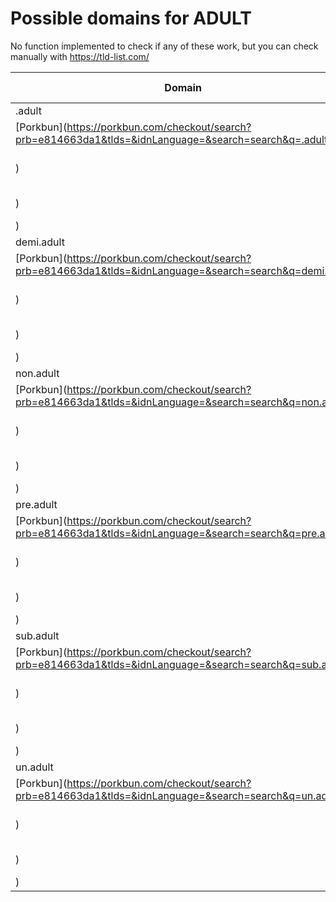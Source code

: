 # Possible domains for ADULT

No function implemented to check if any of these work, but you can check manually with https://tld-list.com/

| Domain | Porkbun | NameCheap | Google Domains |
|---|---|---|---|
| .adult | [Porkbun](https://porkbun.com/checkout/search?prb=e814663da1&tlds=&idnLanguage=&search=search&q=.adult) | [Namecheap](https://www.namecheap.com/domains/registration/results/?domain=.adult) | [Google](https://domains.google.com/registrar/search?searchTerm=.adult) |
| demi.adult | [Porkbun](https://porkbun.com/checkout/search?prb=e814663da1&tlds=&idnLanguage=&search=search&q=demi.adult) | [Namecheap](https://www.namecheap.com/domains/registration/results/?domain=demi.adult) | [Google](https://domains.google.com/registrar/search?searchTerm=demi.adult) |
| non.adult | [Porkbun](https://porkbun.com/checkout/search?prb=e814663da1&tlds=&idnLanguage=&search=search&q=non.adult) | [Namecheap](https://www.namecheap.com/domains/registration/results/?domain=non.adult) | [Google](https://domains.google.com/registrar/search?searchTerm=non.adult) |
| pre.adult | [Porkbun](https://porkbun.com/checkout/search?prb=e814663da1&tlds=&idnLanguage=&search=search&q=pre.adult) | [Namecheap](https://www.namecheap.com/domains/registration/results/?domain=pre.adult) | [Google](https://domains.google.com/registrar/search?searchTerm=pre.adult) |
| sub.adult | [Porkbun](https://porkbun.com/checkout/search?prb=e814663da1&tlds=&idnLanguage=&search=search&q=sub.adult) | [Namecheap](https://www.namecheap.com/domains/registration/results/?domain=sub.adult) | [Google](https://domains.google.com/registrar/search?searchTerm=sub.adult) |
| un.adult | [Porkbun](https://porkbun.com/checkout/search?prb=e814663da1&tlds=&idnLanguage=&search=search&q=un.adult) | [Namecheap](https://www.namecheap.com/domains/registration/results/?domain=un.adult) | [Google](https://domains.google.com/registrar/search?searchTerm=un.adult) |
